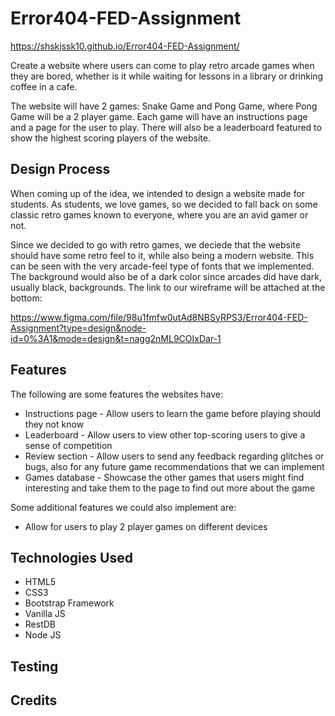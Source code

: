 # Error404-FED-Assignment

https://shskjssk10.github.io/Error404-FED-Assignment/

Create a website where users can come to play retro arcade games when they are bored, whether is it while waiting for lessons in a library or drinking coffee in a cafe. 

The website will have 2 games: Snake Game and Pong Game, where Pong Game will be a 2 player game. Each game will have an instructions page and a page for the user to play. There will also be a leaderboard featured to show the highest scoring players of the website.

## Design Process

When coming up of the idea, we intended to design a website made for students. As students, we love games, so we decided to fall back on some classic retro games known to everyone, where you are an avid gamer or not. 

Since we decided to go with retro games, we deciede that the website should have some retro feel to it, while also being a modern website. This can be seen with the very arcade-feel type of fonts that we implemented. The background would also be of a dark color since arcades did have dark, usually black, backgrounds. The link to our wireframe will be attached at the bottom: 

https://www.figma.com/file/98u1fmfw0utAd8NBSyRPS3/Error404-FED-Assignment?type=design&node-id=0%3A1&mode=design&t=nagg2nML9COIxDar-1 

## Features 

The following are some features the websites have:

- Instructions page - Allow users to learn the game before playing should they not know
- Leaderboard - Allow users to view other top-scoring users to give a sense of competition
- Review section - Allow users to send any feedback regarding glitches or bugs, also for any future game recommendations that we can implement
- Games database - Showcase the other games that users might find interesting and take them to the page to find out more about the game

Some additional features we could also implement are: 
- Allow for users to play 2 player games on different devices 

## Technologies Used 

- HTML5
- CSS3
- Bootstrap Framework 
- Vanilla JS
- RestDB
- Node JS

## Testing 

## Credits 


